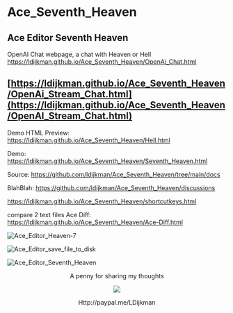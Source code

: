 # Ace_Seventh_Heaven
Ace Editor Seventh Heaven
---
OpenAI Chat webpage, a chat with Heaven or Hell
 https://ldijkman.github.io/Ace_Seventh_Heaven/OpenAi_Chat.html

 [https://ldijkman.github.io/Ace_Seventh_Heaven/OpenAi_Stream_Chat.html](https://ldijkman.github.io/Ace_Seventh_Heaven/OpenAI_Stream_Chat.html)
---

Demo HTML Preview: https://ldijkman.github.io/Ace_Seventh_Heaven/Hell.html

Demo: https://ldijkman.github.io/Ace_Seventh_Heaven/Seventh_Heaven.html

Source: https://github.com/ldijkman/Ace_Seventh_Heaven/tree/main/docs

BlahBlah: https://github.com/ldijkman/Ace_Seventh_Heaven/discussions

https://ldijkman.github.io/Ace_Seventh_Heaven/shortcutkeys.html

compare 2 text files
Ace Diff: https://ldijkman.github.io/Ace_Seventh_Heaven/Ace-Diff.html

![Ace_Editor_Heaven-7](https://github.com/ldijkman/Ace_Seventh_Heaven/assets/45427770/4bb010dc-7aa1-4f6c-b549-936dd60e5071)

![Ace_Editor_save_file_to_disk](https://github.com/ldijkman/Ace_Seventh_Heaven/assets/45427770/a7292516-f77f-4cf0-9d06-293d894e3c39)


![Ace_Editor_Seventh_Heaven](https://github.com/ldijkman/Ace_Seventh_Heaven/assets/45427770/5177ca3b-b75e-464c-a003-c50e455db494)











<p align="center">A penny for sharing my thoughts</p>

<p align="center"><img src="https://encrypted-tbn0.gstatic.com/images?q=tbn:ANd9GcRCn5P8yE7Nd7QBcKb9-JZbMWKPSwYT1weQpaY2tJaE9WUFU8bqQwYyLXvthWWqD4wZ_6s&usqp=CAU"></p>

<p align="center">Http://paypal.me/LDijkman</p>

  


